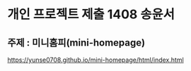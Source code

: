 # 개인 프로젝트 제출 1408 송윤서

## 주제 : 미니홈피(mini-homepage)
https://yunse0708.github.io/mini-homepage/html/index.html
